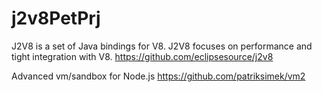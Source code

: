 # j2v8PetPrj

J2V8 is a set of Java bindings for V8. J2V8 focuses on performance and tight integration with V8.
https://github.com/eclipsesource/j2v8

Advanced vm/sandbox for Node.js
https://github.com/patriksimek/vm2